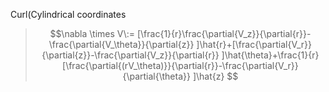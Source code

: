 Curl(Cylindrical coordinates
>$$\nabla \times V\:= [\frac{1}{r}\frac{\partial{V_z}}{\partial{r}}-\frac{\partial{V_\theta}}{\partial{z}} ]\hat{r}+[\frac{\partial{V_r}}{\partial{z}}-\frac{\partial{V_z}}{\partial{r}} ]\hat{\theta}+\frac{1}{r}[\frac{\partial{(rV_\theta)}}{\partial{r}}-\frac{\partial{V_r}}{\partial{\theta}} ]\hat{z} $$
